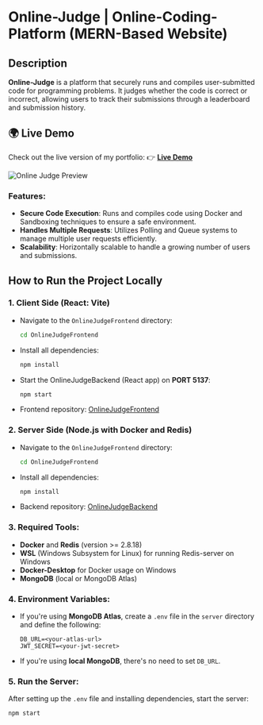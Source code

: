 # Online-Judge | Online-Coding-Platform (MERN-Based Website)

## Description
**Online-Judge** is a platform that securely runs and compiles user-submitted code for programming problems. It judges whether the code is correct or incorrect, allowing users to track their submissions through a leaderboard and submission history.

## 🌍 Live Demo
Check out the live version of my portfolio:
👉 **[Live Demo](https://onlinejudge.sayedamin.in/)**

![Online Judge Preview](public/onlinejudge.png)

### Features:
- **Secure Code Execution**: Runs and compiles code using Docker and Sandboxing techniques to ensure a safe environment.
- **Handles Multiple Requests**: Utilizes Polling and Queue systems to manage multiple user requests efficiently.
- **Scalability**: Horizontally scalable to handle a growing number of users and submissions.

## How to Run the Project Locally

### 1. **Client Side (React: Vite)**

   - Navigate to the `OnlineJudgeFrontend` directory:
     ```bash
     cd OnlineJudgeFrontend
     ```
   - Install all dependencies:
     ```bash
     npm install
     ```
   - Start the OnlineJudgeBackend (React app) on **PORT 5137**:
     ```bash
     npm start
     ```
   - Frontend repository: [OnlineJudgeFrontend](https://github.com/sayed-amin/OnlineJudgeFrontend)

### 2. **Server Side (Node.js with Docker and Redis)**

   - Navigate to the `OnlineJudgeFrontend` directory:
     ```bash
     cd OnlineJudgeFrontend
     ```
   - Install all dependencies:
     ```bash
     npm install
     ```
   - Backend repository: [OnlineJudgeBackend](https://github.com/sayed-amin/OnlineJudgeBackend)

### 3. **Required Tools:**
   - **Docker** and **Redis** (version >= 2.8.18)
   - **WSL** (Windows Subsystem for Linux) for running Redis-server on Windows
   - **Docker-Desktop** for Docker usage on Windows
   - **MongoDB** (local or MongoDB Atlas)

### 4. **Environment Variables:**
   
   - If you're using **MongoDB Atlas**, create a `.env` file in the `server` directory and define the following:
     ```env
     DB_URL=<your-atlas-url>
     JWT_SECRET=<your-jwt-secret>
     ```

   - If you're using **local MongoDB**, there's no need to set `DB_URL`.

### 5. **Run the Server:**
   
   After setting up the `.env` file and installing dependencies, start the server:
   ```bash
   npm start

